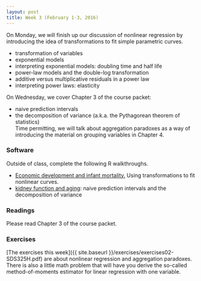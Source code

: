 ```yaml
---
layout: post
title: Week 3 (February 1-3, 2016)
---
```


On Monday, we will finish up our discussion of nonlinear regression by introducing the idea of transformations to fit simple parametric curves.  
* transformation of variables  
* exponential models  
* interpreting exponential models: doubling time and half life  
* power-law models and the double-log transformation  
* additive versus multiplicative residuals in a power law  
* interpreting power laws: elasticity  

On Wednesday, we cover Chapter 3 of the course packet:  
* naive prediction intervals   
* the decomposition of variance (a.k.a. the Pythagorean theorem of statistics)  
Time permitting, we will talk about aggregation paradoxes as a way of introducing the material on grouping variables in Chapter 4.  


### Software

Outside of class, complete the following R walkthroughs.  
- [Economic development and infant mortality.](http://jgscott.github.io/teaching/r/infmort/infmort.html)  Using transformations to fit nonlinear curves.  
- [kidney function and aging](http://jgscott.github.io/teaching/r/creatinine/creatinine.html): naive prediction intervals and the decomposition of variance 


### Readings

Please read Chapter 3 of the course packet.


### Exercises  
[The exercises this week]({{ site.baseurl }}/exercises/exercises02-SDS325H.pdf) are about nonlinear regression and aggregation paradoxes.  There is also a little math problem that will have you derive the so-called method-of-moments estimator for linear regression with one variable.



